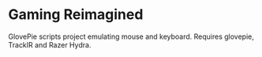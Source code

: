 # Gaming Reimagined

GlovePie scripts project emulating mouse and keyboard. Requires glovepie, TrackIR and Razer Hydra.
